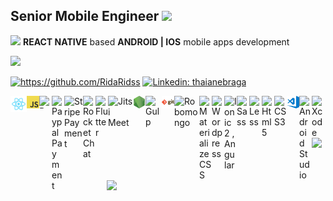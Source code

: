 
<article class="markdown-body entry-content container-lg f5" itemprop="text">

 <h1>Senior Mobile Engineer <img src="https://camo.githubusercontent.com/63371d36886ee658f5a97401f393e1ab1684b2fd3de674b8f5efc7d410b2a3d0/68747470733a2f2f6d656469612e67697068792e636f6d2f6d656469612f57556c706c634d704f43456d5447427442572f67697068792e676966" width="30" data-canonical-src="https://media.giphy.com/media/WUlplcMpOCEmTGBtBW/giphy.gif" style="max-width:100%;"></h1>

<p><img height="20" src="https://reactstrap.github.io/assets/logo.png"> <strong>REACT NATIVE</strong> based <strong>ANDROID | IOS</strong> mobile apps development<p>
 <a href="https://github.com/RidaRidss?tab=followers"><img src="https://img.shields.io/github/followers/RidaRidss.svg?style=social&label=Follow&maxAge=2592000t"></a>
  
<a href="https://github.com/RidaRidss"><img src="https://camo.githubusercontent.com/df7a1bc0a2c64e6aba4416591020ae05f08d313c2cd608fda62e2f16ba88730f/68747470733a2f2f6b6f6d617265762e636f6d2f67687076632f3f757365726e616d653d52696461526964737326636f6c6f723d646331343363" alt="https://github.com/RidaRidss" data-canonical-src="https://github.com/RidaRidss" style="max-width:100%;"></a>
  <a href="https://www.linkedin.com/in/rida-bilgrami-05537a6a/"><img src="https://img.shields.io/badge/-Rida Bilgrami-blue?style=flat-square&amp;logo=Linkedin&amp;logoColor=white&amp;link=https://www.linkedin.com/in/rida-bilgrami-05537a6a/" alt="Linkedin: thaianebraga"></a>
<p><a target="_blank" rel="noopener noreferrer" href="https://raw.githubusercontent.com/github/explore/80688e429a7d4ef2fca1e82350fe8e3517d3494d/topics/react/react.png"><img align="left" alt="React" width="26px" src="https://raw.githubusercontent.com/github/explore/80688e429a7d4ef2fca1e82350fe8e3517d3494d/topics/react/react.png" style="max-width:100%;"></a></p>
 <p><a target="_blank" rel="noopener noreferrer" href="https://raw.githubusercontent.com/github/explore/80688e429a7d4ef2fca1e82350fe8e3517d3494d/topics/javascript/javascript.png"><img align="left" alt="JavaScript" width="20px" src="https://raw.githubusercontent.com/github/explore/80688e429a7d4ef2fca1e82350fe8e3517d3494d/topics/javascript/javascript.png" style="max-width:100%;"></a></p>
  <p><a target="_blank" rel="noopener noreferrer" href="https://marketplace.magento.com/media/catalog/product/cache/adc9a2293be371a515eb30a463d80c57/2/0/2051_v1.jpg"><img align="left" alt="Braintree Payment" width="20px" height="20px" src="https://marketplace.magento.com/media/catalog/product/cache/adc9a2293be371a515eb30a463d80c57/2/0/2051_v1.jpg" style="max-width:100%;"></a></p>
   <p><a target="_blank" rel="noopener noreferrer" href="https://www.paypalobjects.com/webstatic/icon/pp258.png"><img align="left" alt="Paypal Payment" width="20px" src="https://www.paypalobjects.com/webstatic/icon/pp258.png" style="max-width:100%;"></a></p>
    <p><a target="_blank" rel="noopener noreferrer" href="https://cdn.learnwoo.com/wp-content/uploads/2016/11/Payment-Gateway_Stripe.png"><img align="left" alt="StripePayment" width="30px" src="https://cdn.learnwoo.com/wp-content/uploads/2016/11/Payment-Gateway_Stripe.png" style="max-width:100%;"></a></p>
  <p><a target="_blank" rel="noopener noreferrer" href="https://subak.ovh/content/images/2018/06/rocketchat.jpg"><img align="left" alt="Rocket Chat" width="20px" src="https://subak.ovh/content/images/2018/06/rocketchat.jpg" style="max-width:100%;"></a></p>
 <p><a target="_blank" rel="noopener noreferrer" href="https://yt3.ggpht.com/ytc/AKedOLRt1d4p7bPylasq_66BIC8-k3hkyVjJ2JICQITK=s900-c-k-c0x00ffffff-no-rj"><img align="left" alt="Flutter" width="20px" src="https://yt3.ggpht.com/ytc/AKedOLRt1d4p7bPylasq_66BIC8-k3hkyVjJ2JICQITK=s900-c-k-c0x00ffffff-no-rj" style="max-width:100%;"></a></p>
   <p><a target="_blank" rel="noopener noreferrer" href="https://jitsi.org/wp-content/uploads/2020/04/Jitsi_opengraph.jpg"><img align="left" alt="Jitsi Meet" width="40px" src="https://jitsi.org/wp-content/uploads/2020/04/Jitsi_opengraph.jpg" style="max-width:100%;"></a></p>
 <p><a target="_blank" rel="noopener noreferrer" href="https://raw.githubusercontent.com/github/explore/80688e429a7d4ef2fca1e82350fe8e3517d3494d/topics/nodejs/nodejs.png"><img align="left" alt="Node.js" width="20px" src="https://raw.githubusercontent.com/github/explore/80688e429a7d4ef2fca1e82350fe8e3517d3494d/topics/nodejs/nodejs.png" style="max-width:100%;"></a></p>
 <p><a target="_blank" rel="noopener noreferrer" href="https://spng.subpng.com/20180616/up/kisspng-gulp-js-npm-grunt-node-js-javascript-gulp-5b25612b5eb404.5000306615291763633879.jpg"><img align="left" alt="Gulp" width="26px" src="https://spng.subpng.com/20180616/up/kisspng-gulp-js-npm-grunt-node-js-javascript-gulp-5b25612b5eb404.5000306615291763633879.jpg" style="max-width:100%;"></a></p>
 <p><a target="_blank" rel="noopener noreferrer" href="https://raw.githubusercontent.com/github/explore/80688e429a7d4ef2fca1e82350fe8e3517d3494d/topics/git/git.png"><img align="left" alt="Git" width="20px" src="https://raw.githubusercontent.com/github/explore/80688e429a7d4ef2fca1e82350fe8e3517d3494d/topics/git/git.png" style="max-width:100%;"></a></p>
  <p><a target="_blank" rel="noopener noreferrer" href="https://blog.robomongo.org/content/images/2017/06/robomongo-mongo34-uppercase-wider.png"><img align="left" alt="Robomongo" width="40px" src="https://blog.robomongo.org/content/images/2017/06/robomongo-mongo34-uppercase-wider.png" style="max-width:100%;"></a></p>
 <p><a target="_blank" rel="noopener noreferrer" href="https://colinstodd.com/images/posts/matcss-min.png"><img align="left" alt="Materialize CSS" width="20px" src="https://colinstodd.com/images/posts/matcss-min.png" style="max-width:100%;"></a></p>
 <p><a target="_blank" rel="noopener noreferrer" href="https://research.reading.ac.uk/act/wp-content/uploads/sites/2/icons/wordpress.png"><img align="left" alt="Wordpress" width="20px" src="https://research.reading.ac.uk/act/wp-content/uploads/sites/2/icons/wordpress.png" style="max-width:100%;"></a></p>
 <p><a target="_blank" rel="noopener noreferrer" href="https://miro.medium.com/max/393/1*HKGZTa67k5lZTQ007WzWVg.png"><img align="left" alt="Ionic 2 , Angular" width="20px" src="https://miro.medium.com/max/393/1*HKGZTa67k5lZTQ007WzWVg.png" style="max-width:100%;"></a></p>
 <p><a target="_blank" rel="noopener noreferrer" href="https://miro.medium.com/max/512/1*9U1toerFxB8aiFRreLxEUQ.png"><img align="left" alt="Sass" width="20px" src="https://miro.medium.com/max/512/1*9U1toerFxB8aiFRreLxEUQ.png" style="max-width:100%;"></a></p>
 <p><a target="_blank" rel="noopener noreferrer" href="https://lesscss.org/public/img/less_logo.png"><img align="left" alt="Less" width="20px" src="https://lesscss.org/public/img/less_logo.png" style="max-width:100%;"></a></p>
 <p><a target="_blank" rel="noopener noreferrer" href="https://upload.wikimedia.org/wikipedia/commons/thumb/6/61/HTML5_logo_and_wordmark.svg/1200px-HTML5_logo_and_wordmark.svg.png"><img align="left" alt="Html5" width="20px" src="https://upload.wikimedia.org/wikipedia/commons/thumb/6/61/HTML5_logo_and_wordmark.svg/1200px-HTML5_logo_and_wordmark.svg.png" style="max-width:100%;"></a></p>
 <p><a target="_blank" rel="noopener noreferrer" href="https://cdn.freelogovectors.net/wp-content/uploads/2020/04/css-3-logo.png"><img align="left" alt="CSS3" width="20px" src="https://cdn.freelogovectors.net/wp-content/uploads/2020/04/css-3-logo.png" style="max-width:100%;"></a></p>
<p><a target="_blank" rel="noopener noreferrer" href="https://raw.githubusercontent.com/github/explore/80688e429a7d4ef2fca1e82350fe8e3517d3494d/topics/visual-studio-code/visual-studio-code.png"><img align="left" alt="Visual Studio Code" width="20px" src="https://raw.githubusercontent.com/github/explore/80688e429a7d4ef2fca1e82350fe8e3517d3494d/topics/visual-studio-code/visual-studio-code.png" style="max-width:100%;"></a></p>
 <p><a target="_blank" rel="noopener noreferrer" href="https://miro.medium.com/max/1347/1*SDw6CzFHDnCzdW-wckN9xg.png"><img align="left" alt="Android Studio" width="20px" src="https://miro.medium.com/max/1347/1*SDw6CzFHDnCzdW-wckN9xg.png" style="max-width:100%;"></a></p>
 <p><a target="_blank" rel="noopener noreferrer" href="https://is3-ssl.mzstatic.com/image/thumb/Purple115/v4/ec/70/a6/ec70a6ff-fbbb-f924-0b05-cfa0028e3269/Xcode-85-220-0-4-2x.png/1200x630bb.png"><img align="left" alt="Xcode" width="20px" src="https://is3-ssl.mzstatic.com/image/thumb/Purple115/v4/ec/70/a6/ec70a6ff-fbbb-f924-0b05-cfa0028e3269/Xcode-85-220-0-4-2x.png/1200x630bb.png" style="max-width:100%;"></a></p>
 <a href="https://github.com/RidaRidss?tab=repositories">
<img align="right" src="https://github-readme-stats.vercel.app/api/wakatime?username=willianrod&layout=compact" width="350"></a>


<a href="https://github.com/RidaRidss?tab=repositories"><img  src="https://github-readme-stats.vercel.app/api?username=RidaRidss&count_private=true&show_icons=true&show_icons=true&hide=contribs,issues&include_all_commits=true&theme=graywhite" width="450"></a>

<!-- <a href="https://www.linkedin.com/in/rida-bilgrami-05537a6a/" rel="nofollow"><strong>Linked In</strong></a> -->


</article>
